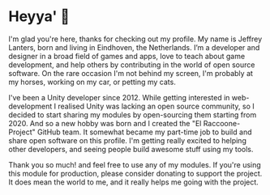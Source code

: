 # Heyya' 👋

I'm glad you're here, thanks for checking out my profile. My name is Jeffrey Lanters, born and living in Eindhoven, the Netherlands. I’m a developer and designer in a broad field of games and apps, love to teach about game development, and help others by contributing in the world of open source software. On the rare occasion I'm not behind my screen, I'm probably at my horses, working on my car, or petting my cats. 

I've been a Unity developer since 2012. While getting interested in web-development I realised Unity was lacking an open source community, so I decided to start sharing my modules by open-sourcing them starting from 2020. And so a new hobby was born and I created the "El Raccoone-Project" GitHub team. It somewhat became my part-time job to build and share open software on this profile. I'm getting really excited to helping other developers, and seeing people build awesome stuff using my tools.

Thank you so much! and feel free to use any of my modules. If you're using this module for production, please consider donating to support the project. It does mean the world to me, and it really helps me going with the project.
